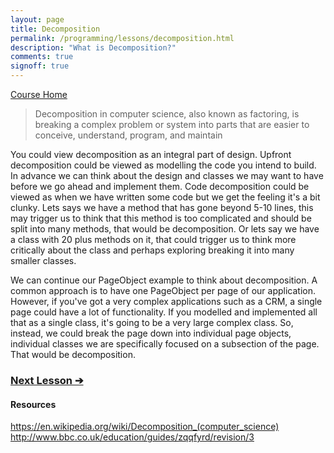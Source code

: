 ```yaml
---
layout: page
title: Decomposition
permalink: /programming/lessons/decomposition.html
description: "What is Decomposition?"
comments: true
signoff: true
---
```

[Course Home](../course)

>Decomposition in computer science, also known as factoring, is breaking a complex problem or system into parts that are easier to conceive, understand, program, and maintain

You could view decomposition as an integral part of design. Upfront decomposition could be viewed as modelling the code you intend to build. In advance we can think about the design and classes we may want to have before we go ahead and implement them. Code decomposition could be viewed as when we have written some code but we get the feeling it's a bit clunky. Lets says we have a method that has gone beyond 5-10 lines, this may trigger us to think that this method is too complicated and should be split into many methods, that would be decomposition. Or lets say we have a class with 20 plus methods on it, that could trigger us to think more critically about the class and perhaps exploring breaking it into many smaller classes.

We can continue our PageObject example to think about decomposition. A common approach is to have one PageObject per page of our application. However, if you've got a very complex applications such as a CRM, a single page could have a lot of functionality. If you modelled and implemented all that as a single class, it's going to be a very large complex class. So, instead, we could break the page down into individual page objects, individual classes we are specifically focused on a subsection of the page. That would be decomposition.

### [Next Lesson &#10132;](../lessons/codecomments)

#### Resources
https://en.wikipedia.org/wiki/Decomposition_(computer_science)
http://www.bbc.co.uk/education/guides/zqqfyrd/revision/3